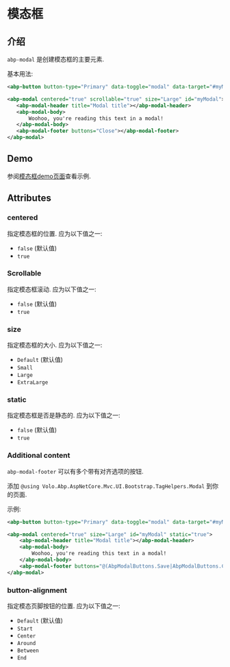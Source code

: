 # 模态框

## 介绍

`abp-modal` 是创建模态框的主要元素.

基本用法:

````xml
<abp-button button-type="Primary" data-toggle="modal" data-target="#myModal">Launch modal</abp-button>

<abp-modal centered="true" scrollable="true" size="Large" id="myModal">
   <abp-modal-header title="Modal title"></abp-modal-header>
   <abp-modal-body>
       Woohoo, you're reading this text in a modal!
   </abp-modal-body>
   <abp-modal-footer buttons="Close"></abp-modal-footer>
</abp-modal>
````

## Demo

参阅[模态框demo页面](https://bootstrap-taghelpers.abp.io/Components/Modals)查看示例.

## Attributes

### centered

指定模态框的位置. 应为以下值之一:

* `false` (默认值)
* `true`

### Scrollable

指定模态框滚动. 应为以下值之一:

* `false` (默认值)
* `true`

### size

指定模态框的大小. 应为以下值之一:

* `Default` (默认值)
* `Small`
* `Large`
* `ExtraLarge`

### static

指定模态框是否是静态的. 应为以下值之一:

* `false` (默认值)
* `true`

### Additional content

`abp-modal-footer` 可以有多个带有对齐选项的按钮.

添加 `@using Volo.Abp.AspNetCore.Mvc.UI.Bootstrap.TagHelpers.Modal` 到你的页面.

示例:

````xml
<abp-button button-type="Primary" data-toggle="modal" data-target="#myModal">Launch modal</abp-button>

<abp-modal centered="true" size="Large" id="myModal" static="true">
    <abp-modal-header title="Modal title"></abp-modal-header>
    <abp-modal-body>
        Woohoo, you're reading this text in a modal!
    </abp-modal-body>
    <abp-modal-footer buttons="@(AbpModalButtons.Save|AbpModalButtons.Close)" button-alignment="Between"></abp-modal-footer>
</abp-modal>
````

### button-alignment

指定模态页脚按钮的位置. 应为以下值之一:

* `Default` (默认值)
* `Start`
* `Center`
* `Around`
* `Between`
* `End`
